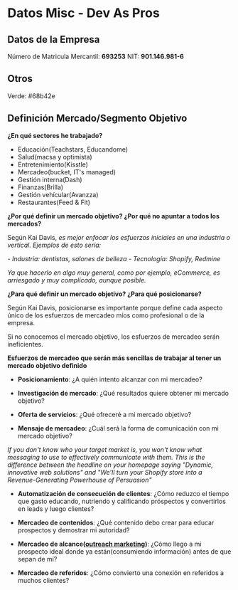 # Datos Misc - Dev As Pros

## Datos de la Empresa

Número de Matricula Mercantil: **693253**
NIT: **901.146.981-6**


## Otros

Verde: #68b42e


## Definición Mercado/Segmento Objetivo

**¿En qué sectores he trabajado?**

- Educación(Teachstars, Educandome)
- Salud(macsa y optimista)
- Entretenimiento(Kisstle)
- Mercadeo(bucket, IT's managed)
- Gestión interna(Dash)
- Finanzas(Brilla)
- Gestión vehícular(Avanzza)
- Restaurantes(Feed & Fit)

**¿Por qué definir un mercado objetivo? ¿Por qué no apuntar a todos los mercados?**

Según Kai Davis, *es mejor enfocar los esfuerzos iniciales en una industria o vertical. Ejemplos de esto sería:*

*- Industria: dentistas, salones de belleza*
*- Tecnología: Shopify, Redmine*

*Ya que hacerlo en algo muy general, como por ejemplo, eCommerce, es arriesgado y muy complicado, aunque posible.*

**¿Para qué definir un mercado objetivo? ¿Para qué posicionarse?**

Según Kai Davis, posicionarse es importante porque define cada aspecto único de los esfuerzos de mercadeo míos como profesional o de la empresa.

Si no conocemos el mercado objetivo, los esfuerzos de mercadeo serán ineficientes.

**Esfuerzos de mercadeo que serán más sencillas de trabajar al tener un mercado objetivo definido**

- **Posicionamiento**: ¿A quién intento alcanzar con mi mercadeo?

- **Investigación de mercado**: ¿Qué resultados quiere obtener mi mercado objetivo?

- **Oferta de servicios**: ¿Qué ofreceré a mi mercado objetivo?

- **Mensaje de mercadeo**: ¿Cuál será la forma de comunicación con mi mercado objetivo?

*If you don't know who your target market is, you won't know what messaging to use to effectively communicate with them. This is the difference between the headline on your homepage saying "Dynamic, innovative web solutions" and "We’ll turn your Shopify store into a Revenue-Generating Powerhouse of Persuasion"*

- **Automatización de consecución de clientes**: ¿Cómo reduzco el tiempo que gasto educando, nutriendo y calificando próspectos y convertirlos en leads y luego clientes?

- **Mercadeo de contenidos**: ¿Qué contenido debo crear para educar prospectos y demostrar mi autoridad?

- **Mercadeo de alcance(**[**outreach marketing**](https://es.shopify.com/blog/14840673-5-preguntas-y-respuestas-sobre-el-outreach-en-las-relaciones-publicas-de-tu-tienda-virtual)**)**: ¿Cómo llego a mi prospecto ideal donde ya están(consumiendo información) antes de que sepan de mí?

- **Mercadeo de referidos**: ¿Cómo convierto una conexión en referidos a muchos clientes?